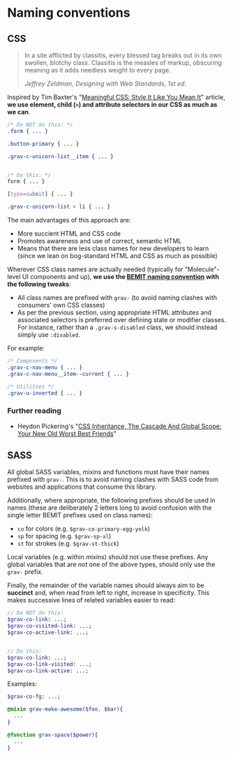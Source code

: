 # Naming conventions

## CSS

> In a site afflicted by classitis, every blessed tag breaks out in its own swollen, blotchy class. Classitis is the measles of markup, obscuring meaning as it adds needless weight to every page.
>
> _Jeffrey Zeldman, Designing with Web Standards, 1st ed._

Inspired by Tim Baxter's "[Meaningful CSS: Style It Like You Mean It](http://alistapart.com/article/meaningful-css-style-like-you-mean-it)" article, **we use element, child (`>`) and attribute selectors in our CSS as much as we can**.

```css
/* Do NOT do this: */
.form { ... }

.button-primary { ... }

.grav-c-unicorn-list__item { ... }


/* Do this: */
form { ... }

[type=submit] { ... }

.grav-c-unicorn-list > li { ... }
```

The main advantages of this approach are:

* More succient HTML and CSS code
* Promotes awareness and use of correct, semantic HTML
* Means that there are less class names for new developers to learn (since we lean on bog-standard HTML and CSS as much as possible)

Wherever CSS class names are actually needed (typically for "Molecule"-level UI components and up), **we use the [BEMIT naming convention](https://csswizardry.com/2015/08/bemit-taking-the-bem-naming-convention-a-step-further/) with the following tweaks**:

 * All class names are prefixed with `grav-` (to avoid naming clashes with consumers' own CSS classes)
 * As per the previous section, using appropriate HTML attributes and associated selectors is preferred over defining state or modifier classes. For instance, rather than a `.grav-s-disabled` class, we should instead simply use `:disabled`.
 
 For example:

```css
/* Components */
.grav-c-nav-menu { ... }
.grav-c-nav-menu__item--current { ... }

/* Utilities */
.grav-u-inverted { ... }
```

### Further reading

* Heydon Pickering's "[CSS Inheritance, The Cascade And Global Scope: Your New Old Worst Best Friends](https://www.smashingmagazine.com/2016/11/css-inheritance-cascade-global-scope-new-old-worst-best-friends/)" 


## SASS

All global SASS variables, mixins and functions must have their names prefixed with `grav-`. This is to avoid naming clashes with SASS code from websites and applications that consume this library.

Additionally, where appropriate, the following prefixes should be used in names (these are deliberately 2 letters long to avoid confusion with the single letter BEMIT prefixes used on class names):

* `co` for colors (e.g. `$grav-co-primary-egg-yolk`)
* `sp` for spacing (e.g. `$grav-sp-xl`)
* `st` for strokes (e.g. `$grav-st-thick`)

Local variables (e.g. within mixins) should not use these prefixes. Any global variables that are _not_ one of the above types, should only use the `grav-` prefix.

Finally, the remainder of the variable names should always aim to be **succinct** and, when read from left to right, increase in specificity. This makes successive lines of related variables easier to read:

```sass
// Do NOT do this:
$grav-co-link: ...;
$grav-co-visited-link: ...;
$grav-co-active-link: ...;


// Do this:
$grav-co-link: ...;
$grav-co-link-visited: ...;
$grav-co-link-active: ...;
```


Examples:
```sass
$grav-co-fg: ...;

@mixin grav-make-awesome($foo, $bar){
  ...
}

@function grav-space($power){
  ...
}
```
